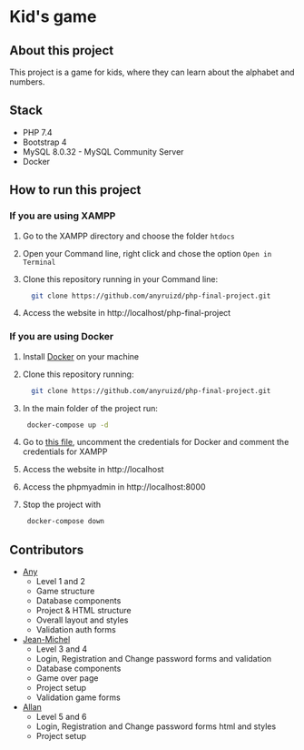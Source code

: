 # Kid's game

## About this project

This project is a game for kids, where they can learn about the alphabet and numbers.

## Stack

- PHP 7.4
- Bootstrap 4
- MySQL 8.0.32 - MySQL Community Server
- Docker

## How to run this project
### If you are using XAMPP

1. Go to the XAMPP directory and choose the folder `htdocs`

2. Open your Command line, right click and chose the option `Open in Terminal`

3. Clone this repository running in your Command line:
    
    ```bash
      git clone https://github.com/anyruizd/php-final-project.git
    ```
4. Access the website in http://localhost/php-final-project


### If you are using Docker 
1. Install [Docker](https://www.docker.com/) on your machine
2. Clone this repository running:
    
    ```bash
      git clone https://github.com/anyruizd/php-final-project.git
    ```
3. In the main folder of the project run: 
   
   ```bash
    docker-compose up -d
    ```
4. Go to [this file](db/login_info.php), uncomment the credentials for Docker and comment the credentials for XAMPP
4. Access the website in http://localhost
5. Access the phpmyadmin in http://localhost:8000
6. Stop the project with
 
    ```bash
     docker-compose down
     ```

## Contributors

- [Any](https://github.com/anyruizd)
  - Level 1 and 2
  - Game structure
  - Database components
  - Project & HTML structure
  - Overall layout and styles
  - Validation auth forms
- [Jean-Michel](https://github.com/JeanMichelBB)
  - Level 3 and 4
  - Login, Registration and Change password forms and validation
  - Database components
  - Game over page
  - Project setup
  - Validation game forms
- [Allan](https://github.com/allanbarcelos)
  - Level 5 and 6
  - Login, Registration and Change password forms html and styles
  - Project setup
